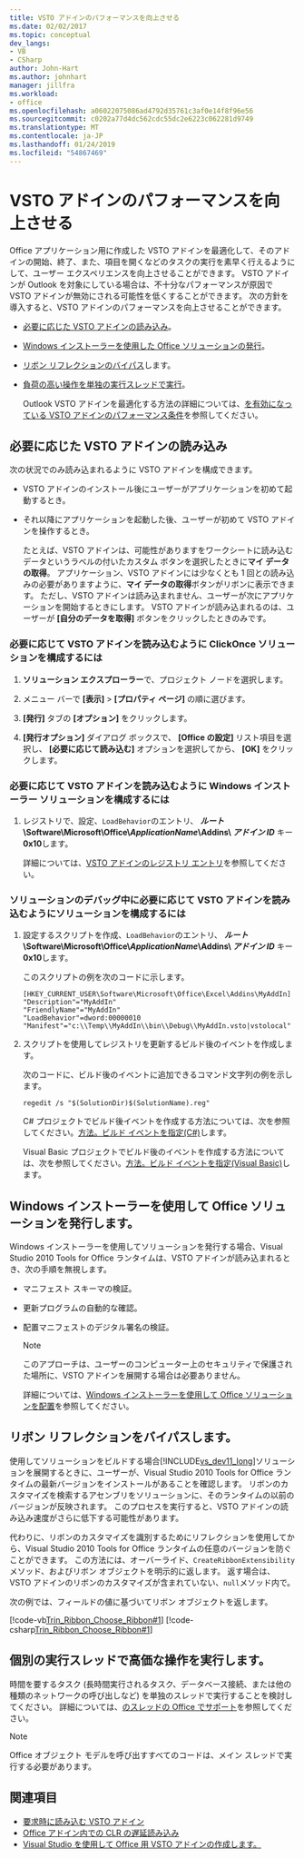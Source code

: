 ```yaml
---
title: VSTO アドインのパフォーマンスを向上させる
ms.date: 02/02/2017
ms.topic: conceptual
dev_langs:
- VB
- CSharp
author: John-Hart
ms.author: johnhart
manager: jillfra
ms.workload:
- office
ms.openlocfilehash: a06022075086ad4792d35761c3af0e14f8f96e56
ms.sourcegitcommit: c0202a77d4dc562cdc55dc2e6223c062281d9749
ms.translationtype: MT
ms.contentlocale: ja-JP
ms.lasthandoff: 01/24/2019
ms.locfileid: "54867469"
---
```

# <a name="improve-the-performance-of-a-vsto-add-in"></a>VSTO アドインのパフォーマンスを向上させる
  Office アプリケーション用に作成した VSTO アドインを最適化して、そのアドインの開始、終了、また、項目を開くなどのタスクの実行を素早く行えるようにして、ユーザー エクスペリエンスを向上させることができます。 VSTO アドインが Outlook を対象にしている場合は、不十分なパフォーマンスが原因で VSTO アドインが無効にされる可能性を低くすることができます。 次の方針を導入すると、VSTO アドインのパフォーマンスを向上させることができます。

- [必要に応じた VSTO アドインの読み込み](#Load)。

- [Windows インストーラーを使用した Office ソリューションの発行](#Publish)。

- [リボン リフレクションのバイパス](#Bypass)します。

- [負荷の高い操作を単独の実行スレッドで実行](#Perform)。

  Outlook VSTO アドインを最適化する方法の詳細については、[を有効になっている VSTO アドインのパフォーマンス条件](http://go.microsoft.com/fwlink/?LinkID=266503)を参照してください。

##  <a name="Load"></a> 必要に応じた VSTO アドインの読み込み
 次の状況でのみ読み込まれるように VSTO アドインを構成できます。

- VSTO アドインのインストール後にユーザーがアプリケーションを初めて起動するとき。

- それ以降にアプリケーションを起動した後、ユーザーが初めて VSTO アドインを操作するとき。

  たとえば、VSTO アドインは、可能性がありますをワークシートに読み込むデータというラベルの付いたカスタム ボタンを選択したときに**マイ データの取得**。 アプリケーション、VSTO アドインには少なくとも 1 回との読み込みの必要がありますように、**マイ データの取得**ボタンがリボンに表示できます。 ただし、VSTO アドインは読み込まれません、ユーザーが次にアプリケーションを開始するときにします。 VSTO アドインが読み込まれるのは、ユーザーが **[自分のデータを取得]** ボタンをクリックしたときのみです。

### <a name="to-configure-a-clickonce-solution-to-load-vsto-add-ins-on-demand"></a>必要に応じて VSTO アドインを読み込むように ClickOnce ソリューションを構成するには

1.  **ソリューション エクスプローラー**で、プロジェクト ノードを選択します。

2.  メニュー バーで **[表示]** > **[プロパティ ページ]** の順に選びます。

3.  **[発行]** タブの **[オプション]** をクリックします。

4.  **[発行オプション]** ダイアログ ボックスで、 **[Office の設定]** リスト項目を選択し、 **[必要に応じて読み込む]** オプションを選択してから、 **[OK]** をクリックします。

### <a name="to-configure-a-windows-installer-solution-to-load-vsto-add-ins-on-demand"></a>必要に応じて VSTO アドインを読み込むように Windows インストーラー ソリューションを構成するには

1.  レジストリで、設定、`LoadBehavior`のエントリ、 **_ルート_\Software\Microsoft\Office\\_ApplicationName_\Addins\\ _アドイン ID_** キー **0x10**します。

     詳細については、[VSTO アドインのレジストリ エントリ](../vsto/registry-entries-for-vsto-add-ins.md)を参照してください。

### <a name="to-configure-a-solution-to-load-vsto-add-ins-on-demand-while-you-debug-the-solution"></a>ソリューションのデバッグ中に必要に応じて VSTO アドインを読み込むようにソリューションを構成するには

1.  設定するスクリプトを作成、`LoadBehavior`のエントリ、 **_ルート_\Software\Microsoft\Office\\_ApplicationName_\Addins\\ _アドイン ID_** キー **0x10**します。

     このスクリプトの例を次のコードに示します。

    ```cmd/sh
    [HKEY_CURRENT_USER\Software\Microsoft\Office\Excel\Addins\MyAddIn]
    "Description"="MyAddIn"
    "FriendlyName"="MyAddIn"
    "LoadBehavior"=dword:00000010
    "Manifest"="c:\\Temp\\MyAddIn\\bin\\Debug\\MyAddIn.vsto|vstolocal"

    ```

2.  スクリプトを使用してレジストリを更新するビルド後のイベントを作成します。

     次のコードに、ビルド後のイベントに追加できるコマンド文字列の例を示します。

    ```cmd/sh
    regedit /s "$(SolutionDir)$(SolutionName).reg"

    ```

     C# プロジェクトでビルド後イベントを作成する方法については、次を参照してください。[方法。ビルド イベントを指定&#40;C&#35;&#41;](../ide/how-to-specify-build-events-csharp.md)します。

     Visual Basic プロジェクトでビルド後のイベントを作成する方法については、次を参照してください。[方法。ビルド イベントを指定&#40;Visual Basic&#41;](../ide/how-to-specify-build-events-visual-basic.md)します。

##  <a name="Publish"></a> Windows インストーラーを使用して Office ソリューションを発行します。
 Windows インストーラーを使用してソリューションを発行する場合、Visual Studio 2010 Tools for Office ランタイムは、VSTO アドインが読み込まれるとき、次の手順を無視します。

- マニフェスト スキーマの検証。

- 更新プログラムの自動的な確認。

- 配置マニフェストのデジタル署名の検証。

  > [!NOTE]
  >  このアプローチは、ユーザーのコンピューター上のセキュリティで保護された場所に、VSTO アドインを展開する場合は必要ありません。

  詳細については、[Windows インストーラーを使用して Office ソリューションを配置](../vsto/deploying-an-office-solution-by-using-windows-installer.md)を参照してください。

##  <a name="Bypass"></a> リボン リフレクションをバイパスします。
 使用してソリューションをビルドする場合[!INCLUDE[vs_dev11_long](../sharepoint/includes/vs-dev11-long-md.md)]ソリューションを展開するときに、ユーザーが、Visual Studio 2010 Tools for Office ランタイムの最新バージョンをインストールがあることを確認します。 リボンのカスタマイズを検索するアセンブリをソリューションに、そのランタイムの以前のバージョンが反映されます。 このプロセスを実行すると、VSTO アドインの読み込み速度がさらに低下する可能性があります。

 代わりに、リボンのカスタマイズを識別するためにリフレクションを使用してから、Visual Studio 2010 Tools for Office ランタイムの任意のバージョンを防ぐことができます。 この方法には、オーバーライド、`CreateRibbonExtensibility`メソッド、およびリボン オブジェクトを明示的に返します。 返す場合は、VSTO アドインのリボンのカスタマイズが含まれていない、`null`メソッド内で。

 次の例では、フィールドの値に基づいてリボン オブジェクトを返します。

 [!code-vb[Trin_Ribbon_Choose_Ribbon#1](../vsto/codesnippet/VisualBasic/trin_ribbon_choose_ribbon_4/ThisWorkbook.vb#1)]
 [!code-csharp[Trin_Ribbon_Choose_Ribbon#1](../vsto/codesnippet/CSharp/trin_ribbon_choose_ribbon_4/ThisWorkbook.cs#1)]

##  <a name="Perform"></a> 個別の実行スレッドで高価な操作を実行します。
 時間を要するタスク (長時間実行されるタスク、データベース接続、または他の種類のネットワークの呼び出しなど) を単独のスレッドで実行することを検討してください。 詳細については、[のスレッドの Office でサポート](../vsto/threading-support-in-office.md)を参照してください。

> [!NOTE]
>  Office オブジェクト モデルを呼び出すすべてのコードは、メイン スレッドで実行する必要があります。

## <a name="see-also"></a>関連項目

- [要求時に読み込む VSTO アドイン](https://blogs.msdn.microsoft.com/andreww/2008/07/14/demand-loading-vsto-add-ins/)
- [Office アドイン内での CLR の遅延読み込み](https://blogs.msdn.microsoft.com/andreww/2008/04/19/delay-loading-the-clr-in-office-add-ins/)
- [Visual Studio を使用して Office 用 VSTO アドインの作成します。](create-vsto-add-ins-for-office-by-using-visual-studio.md)
